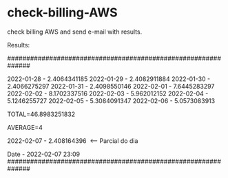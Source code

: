 # check-billing-AWS

check billing AWS and send e-mail with results.

Results:

##############################################################

2022-01-28 - 2.4064341185
2022-01-29 - 2.4082911884
2022-01-30 - 2.4066275297
2022-01-31 - 2.4098550146
2022-02-01 - 7.6445283297
2022-02-02 - 8.1702337516
2022-02-03 - 5.962012152
2022-02-04 - 5.1246255727
2022-02-05 - 5.3084091347
2022-02-06 - 5.0573083913

TOTAL=46.8983251832

AVERAGE=4

2022-02-07 - 2.408164396  <-- Parcial do dia  

Date - 2022-02-07 23:09
##############################################################

